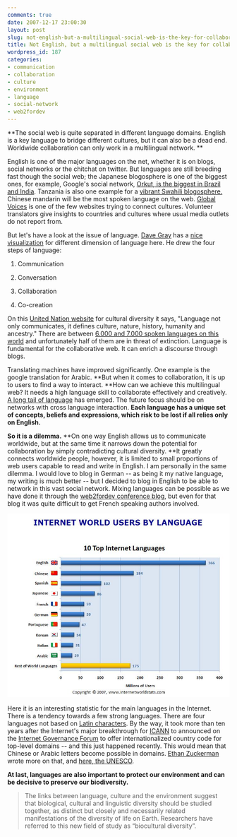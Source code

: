 ```yaml
---
comments: true
date: 2007-12-17 23:00:30
layout: post
slug: not-english-but-a-multilingual-social-web-is-the-key-for-collaboration
title: Not English, but a multilingual social web is the key for collaboration
wordpress_id: 187
categories:
- communication
- collaboration
- culture
- environment
- language
- social-network
- web2fordev
---
```


**The social web is quite separated in different language domains. English is a key language to bridge different cultures, but it can also be a dead end. Worldwide collaboration can only work in a multilingual network. **

English is one of the major languages on the net, whether it is on blogs, social networks or the chitchat on twitter. But languages are still breeding fast though the social web; the Japanese blogosphere is one of the biggest ones, for example, Google's social network, [Orkut, is the biggest in Brazil and India](http://googlesystem.blogspot.com/2007/07/googles-social-networking-projects.html). Tanzania is also one example for a [vibrant Swahili ](http://blog.web2fordev.net/2007/07/08/tanzania-an-example-of-the-vibrant-african-blogosphere/)[blogosphere.](http://blog.web2fordev.net/2007/07/08/tanzania-an-example-of-the-vibrant-african-blogosphere/) Chinese mandarin will be the most spoken language on the web.  [Global Voices](http://www.globalvoicesonline.org/) is one of the few websites trying to connect cultures. Volunteer translators give insights to countries and cultures where usual media outlets do not report from.

But let's have a look at the issue of language. [Dave Gray](http://communicationnation.blogspot.com/) has a [nice visualization](http://www.flickr.com/photos/davegray/524742931/) for different dimension of language here. He drew the four steps of language:



	
  1. Communication

	
  2. Conversation

	
  3. Collaboration

	
  4. Co-creation


On this [United Nation website](http://www.un.org) for cultural diversity it says, "Language not only communicates, it defines culture, nature, history, humanity and ancestry." There are between [6.000 and 7.000 spoken languages on this world](http://portal.unesco.org/education/en/ev.php-URL_ID=13127&URL_DO=DO_TOPIC&URL_SECTION=201.html) and unfortunately half of them are in threat of extinction. Language is fundamental for the collaborative web. It can enrich a discourse through blogs.

Translating machines have improved significantly. One example is the google translation for Arabic. **But when it comes to collaboration, it is up to users to find a way to interact. **How can we achieve this multilingual web?  It needs a high language skill to collaborate effectively and creatively. [A long tail of language](http://www.wikinomics.com/blog/index.php/2007/11/15/the-long-tail-of-languages/) has emerged. The future focus should be on networks with cross language interaction. **Each language has a unique set of concepts, beliefs and expressions, which risk to be lost if all relies only on English.**

**So it is a dilemma.** **On one way English allows us to communicate worldwide, but at the same time it narrows down the potential for collaboration by simply contradicting cultural diversity. **It greatly connects worldwide people, however, it is limited to small proportions of web users capable to read and write in English. I am personally in the same dilemma. I would love to blog in German -- as being it my native language, my writing is much better -- but I decided to blog in English to be able to network in this vast social network. Mixing languages can be possible as we have done it through the [web2fordev conference blog](http://blog.web2fordev.net/), but even for that blog it was quite difficult to get French speaking authors involved.


[![internet-languages.JPG](/images/internet-languages.JPG)](http://internetworldstats.com/stats7.htm)



Here it is an interesting statistic for the main languages in the Internet. There is a tendency towards a few strong languages. There are four languages not based on [Latin characters](http://en.wikipedia.org/wiki/Latin_alphabet). By the way, it took more than ten years after the Internet's major breakthrough for [ICANN](http://en.wikipedia.org/wiki/ICANN) to announced on the [Internet Governance Forum](http://www.intgovforum.org/) to offer internationalized country code for top-level domains -- and this just happened recently. This would mean that Chinese or Arabic letters become possible in domains. [Ethan Zuckerman](http://www.ethanzuckerman.com/blog/2007/11/15/icann-takes-a-very-big-small-step/) wrote more on that, and [here, the UNESCO](http://portal.unesco.org/ci/en/ev.php-URL_ID=25624&URL_DO=DO_TOPIC&URL_SECTION=201.html).

**At last, languages are also important to protect our environment and can be decisive to preserve our biodiversity.**


> The links between language, culture and the environment suggest that biological, cultural and linguistic diversity should be studied together, as distinct but closely and necessarily related manifestations of the diversity of life on Earth. Researchers have referred to this new field of study as “biocultural diversity”.
